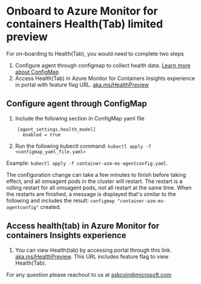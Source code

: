 # Onboard to Azure Monitor for containers Health(Tab) limited preview

For on-boarding to Health(Tab), you would need to complete two steps
1. Configure agent through configmap to collect health data. [Learn more about ConfigMap](https://docs.microsoft.com/azure/azure-monitor/insights/container-insights-agent-config#configmap-file-settings-overview)
2. Access Health(Tab) in Azure Monitor for Containers Insights experience in portal with feature flag URL. [aka.ms/HealthPreview](https://aka.ms/Healthpreview)


## Configure agent through ConfigMap
1. Include the following section in ConfigMap yaml file
```cmd:agent-settings: |-
    [agent_settings.health_model]
      enabled = true
```
2. Run the following kubectl command:
   `kubectl apply -f <configmap_yaml_file.yaml>`
   
Example: `kubectl apply -f container-azm-ms-agentconfig.yaml`.

The configuration change can take a few minutes to finish before taking effect, and all omsagent pods in the cluster will restart. The restart is a rolling restart for all omsagent pods, not all restart at the same time. When the restarts are finished, a message is displayed that's similar to the following and includes the result: `configmap "container-azm-ms-agentconfig"` created.


## Access health(tab) in Azure Monitor for containers Insights experience
1. You can view Health(tab) by accessing portal through this link. [aka.ms/HealthPreview](https://aka.ms/Healthpreview). This URL includes feature flag to view Health(Tab).


For any question please reachout to us at [askcoin@microsoft.com](mailto:askcoin@microsoft.com)

